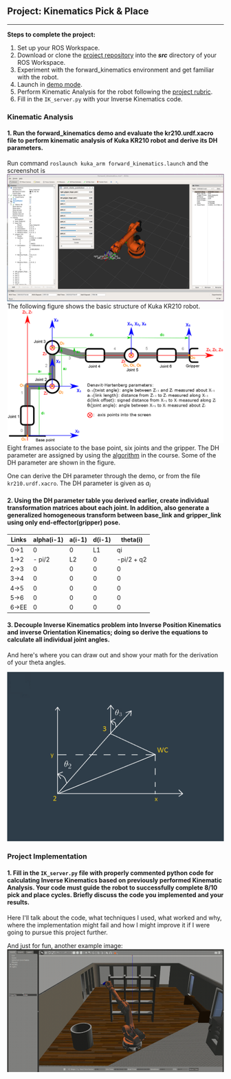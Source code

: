 ## Project: Kinematics Pick & Place
---


**Steps to complete the project:**  


1. Set up your ROS Workspace.
2. Download or clone the [project repository](https://github.com/udacity/RoboND-Kinematics-Project) into the ***src*** directory of your ROS Workspace.  
3. Experiment with the forward_kinematics environment and get familiar with the robot.
4. Launch in [demo mode](https://classroom.udacity.com/nanodegrees/nd209/parts/7b2fd2d7-e181-401e-977a-6158c77bf816/modules/8855de3f-2897-46c3-a805-628b5ecf045b/lessons/91d017b1-4493-4522-ad52-04a74a01094c/concepts/ae64bb91-e8c4-44c9-adbe-798e8f688193).
5. Perform Kinematic Analysis for the robot following the [project rubric](https://review.udacity.com/#!/rubrics/972/view).
6. Fill in the `IK_server.py` with your Inverse Kinematics code.


[//]: # (Image References)

[image1]: ./misc_images/misc1.png
[image2]: ./misc_images/misc3.png
[image3]: ./misc_images/misc2.png
[img_kin]: ./misc_images/kinematics_demo.png
[img_DH]: ./misc_images/joint_frame.png



### Kinematic Analysis
#### 1. Run the forward_kinematics demo and evaluate the kr210.urdf.xacro file to perform kinematic analysis of Kuka KR210 robot and derive its DH parameters.

Run command `roslaunch kuka_arm forward_kinematics.launch` and the screenshot is
![alt text][img_kin]
The following figure shows the basic structure of Kuka KR210 robot.
![alt text][img_DH]
Eight frames associate to the base point, six joints and the gripper. The DH parameter are assigned by using the [algorithm](https://classroom.udacity.com/nanodegrees/nd209/parts/7b2fd2d7-e181-401e-977a-6158c77bf816/modules/8855de3f-2897-46c3-a805-628b5ecf045b/lessons/87c52cd9-09ba-4414-bc30-24ae18277d24/concepts/2f59c902-9c32-4b26-9e52-5e495ec14dba) in the course. Some of the DH parameter are shown in the figure.

One can derive the DH parameter through the demo, or from the file `kr210.urdf.xacro`. The DH parameter is given as
$a_i$


#### 2. Using the DH parameter table you derived earlier, create individual transformation matrices about each joint. In addition, also generate a generalized homogeneous transform between base_link and gripper_link using only end-effector(gripper) pose.

Links | alpha(i-1) | a(i-1) | d(i-1) | theta(i)
--- | --- | --- | --- | ---
0->1 | 0 | 0 | L1 | qi
1->2 | - pi/2 | L2 | 0 | -pi/2 + q2
2->3 | 0 | 0 | 0 | 0
3->4 |  0 | 0 | 0 | 0
4->5 | 0 | 0 | 0 | 0
5->6 | 0 | 0 | 0 | 0
6->EE | 0 | 0 | 0 | 0


#### 3. Decouple Inverse Kinematics problem into Inverse Position Kinematics and inverse Orientation Kinematics; doing so derive the equations to calculate all individual joint angles.

And here's where you can draw out and show your math for the derivation of your theta angles.

![alt text][image2]

### Project Implementation

#### 1. Fill in the `IK_server.py` file with properly commented python code for calculating Inverse Kinematics based on previously performed Kinematic Analysis. Your code must guide the robot to successfully complete 8/10 pick and place cycles. Briefly discuss the code you implemented and your results.


Here I'll talk about the code, what techniques I used, what worked and why, where the implementation might fail and how I might improve it if I were going to pursue this project further.  


And just for fun, another example image:
![alt text][image3]
